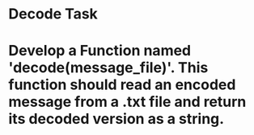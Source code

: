 # Decode Task
# Develop a Function named 'decode(message_file)'. This function should read an encoded message from a .txt file and return its decoded version as a string.
